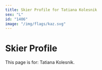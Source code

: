 ```yaml
---
title: Skier Profile for Tatiana Kolesnik
sex: "L"
id: "1406"
image: "/img/flags/kaz.svg" 
---
```


# Skier Profile

This page is for: Tatiana Kolesnik.
    